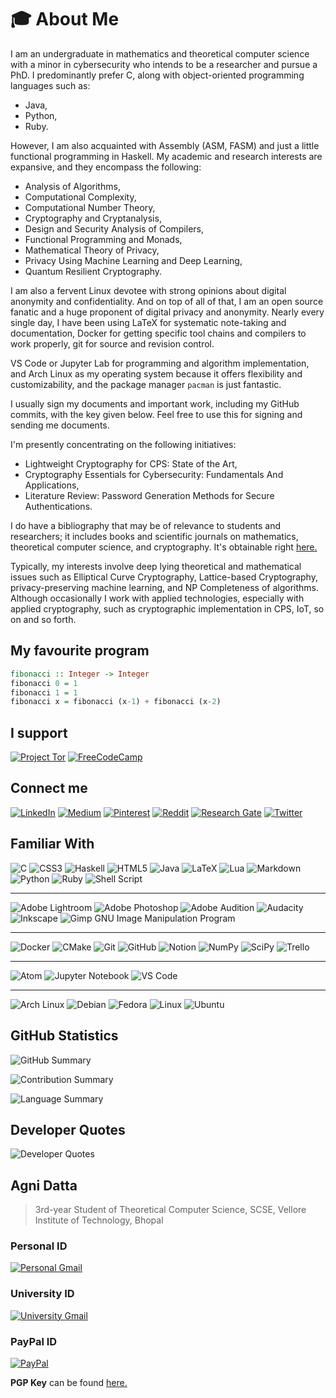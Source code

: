 # :mortar_board: About Me

I am an undergraduate in mathematics and theoretical computer science with a minor in cybersecurity who intends to be a researcher and pursue a PhD. I predominantly prefer C, along with object-oriented programming languages such as:

* Java,
* Python,
* Ruby.

However, I am also acquainted with Assembly (ASM, FASM) and just a little functional programming in Haskell. My academic and research interests are expansive, and they encompass the following:

* Analysis of Algorithms,
* Computational Complexity,
* Computational Number Theory,
* Cryptography and Cryptanalysis,
* Design and Security Analysis of Compilers,
* Functional Programming and Monads,
* Mathematical Theory of Privacy,
* Privacy Using Machine Learning and Deep Learning,
* Quantum Resilient Cryptography.

I am also a fervent Linux devotee with strong opinions about digital anonymity and confidentiality. And on top of all of that, I am an open source fanatic and a huge proponent of digital privacy and anonymity. Nearly every single day, I have been using LaTeX  for systematic note-taking and documentation, Docker for getting specific tool chains and compilers to work properly, git for source and revision control.

VS Code or Jupyter Lab for programming and algorithm implementation, and Arch Linux as my operating system because it offers flexibility and customizability, and the package manager `pacman` is just fantastic.

I usually sign my documents and important work, including my GitHub commits, with the key given below. Feel free to use this for signing and sending me documents.

I'm presently concentrating on the following initiatives:

* Lightweight Cryptography for CPS: State of the Art,
* Cryptography Essentials for Cybersecurity: Fundamentals And Applications,
* Literature Review: Password Generation Methods for Secure Authentications.

I do have a bibliography that may be of relevance to students and researchers; it includes books and scientific journals on mathematics, theoretical computer science, and cryptography. It's obtainable right [here.](https://gist.github.com/datta-agni/1d5ae6df198320c8f942f78aed3479aa)

Typically, my interests involve deep lying theoretical and mathematical issues such as Elliptical Curve Cryptography, Lattice-based Cryptography, privacy-preserving machine learning, and NP Completeness of algorithms. Although occasionally I work with applied technologies, especially with applied cryptography, such as cryptographic implementation in CPS, IoT, so on and so forth.

## My favourite program

```haskell
fibonacci :: Integer -> Integer
fibonacci 0 = 1
fibonacci 1 = 1
fibonacci x = fibonacci (x-1) + fibonacci (x-2)
```

## I support

[![Project Tor](https://camo.githubusercontent.com/387b0577360959651f848bb2a3c54ed5eda1815f0cb0f67ebb08ac72e5ebead1/68747470733a2f2f696d672e736869656c64732e696f2f62616467652f46726565636f646563616d702d2532333132332e7376673f267374796c653d666f722d7468652d6261646765266c6f676f3d66726565636f646563616d70266c6f676f436f6c6f723d677265656e)](https://www.freecodecamp.org/)
[![FreeCodeCamp](https://camo.githubusercontent.com/ccc2f3dae6dcd65277bbd8b0b608f646a83e1193326d23fb23e6579fc5386515/68747470733a2f2f696d672e736869656c64732e696f2f62616467652f546f722d3744343639383f7374796c653d666f722d7468652d6261646765266c6f676f3d546f722d42726f77736572266c6f676f436f6c6f723d7768697465)](https://www.torproject.org/)

## Connect me

[![LinkedIn](https://img.shields.io/badge/linkedin-%230077B5.svg?style=for-the-badge&logo=linkedin&logoColor=white)](https://linkedin.com/in/dattagni)
[![Medium](https://img.shields.io/badge/Medium-12100E?style=for-the-badge&logo=medium&logoColor=white)](https://medium.com/@dattadunga)
[![Pinterest](https://img.shields.io/badge/Pinterest-%23E60023.svg?style=for-the-badge&logo=Pinterest&logoColor=white)](https://pinterest.com/agnidattaorg)
[![Reddit](https://img.shields.io/badge/Reddit-FF4500?style=for-the-badge&logo=reddit&logoColor=white)](https://reddit.com/user/DattaDunga)
[![Research Gate](https://camo.githubusercontent.com/69dca1771dfdd234091ab67f8240d000559c1aa9b1f9cd9f9a6e2604c67afc2d/68747470733a2f2f696d672e736869656c64732e696f2f62616467652f5265736561726368476174652d3030434342423f7374796c653d666f722d7468652d6261646765266c6f676f3d526573656172636847617465266c6f676f436f6c6f723d7768697465)](<https://www.researchgate.net/profile/Agni-Datta-2>)
[![Twitter](https://img.shields.io/badge/Twitter-%231DA1F2.svg?style=for-the-badge&logo=Twitter&logoColor=white)](https://twitter.com/AgniDatta)

## Familiar With

![C](https://img.shields.io/badge/c-%2300599C.svg?style=for-the-badge&logo=c&logoColor=white)
![CSS3](https://img.shields.io/badge/css3-%231572B6.svg?style=for-the-badge&logo=css3&logoColor=white)
![Haskell](https://img.shields.io/badge/Haskell-5e5086?style=for-the-badge&logo=haskell&logoColor=white)
![HTML5](https://img.shields.io/badge/html5-%23E34F26.svg?style=for-the-badge&logo=html5&logoColor=white)
![Java](https://img.shields.io/badge/java-%23ED8B00.svg?style=for-the-badge&logo=java&logoColor=white)
![LaTeX](https://img.shields.io/badge/latex-%23008080.svg?style=for-the-badge&logo=latex&logoColor=white)
![Lua](https://img.shields.io/badge/lua-%232C2D72.svg?style=for-the-badge&logo=lua&logoColor=white)
![Markdown](https://img.shields.io/badge/markdown-%23000000.svg?style=for-the-badge&logo=markdown&logoColor=white)
![Python](https://img.shields.io/badge/python-3670A0?style=for-the-badge&logo=python&logoColor=ffdd54)
![Ruby](https://img.shields.io/badge/ruby-%23CC342D.svg?style=for-the-badge&logo=ruby&logoColor=white)
![Shell Script](https://img.shields.io/badge/shell_script-%23121011.svg?style=for-the-badge&logo=gnu-bash&logoColor=white)

---

![Adobe Lightroom](https://img.shields.io/badge/Adobe%20Lightroom-31A8FF.svg?style=for-the-badge&logo=Adobe%20Lightroom&logoColor=white)
![Adobe Photoshop](https://img.shields.io/badge/adobephotoshop-%2331A8FF.svg?style=for-the-badge&logo=adobephotoshop&logoColor=white)
![Adobe Audition](https://img.shields.io/badge/Adobe%20Audition-9999FF.svg?style=for-the-badge&logo=Adobe%20Audition&logoColor=white)
![Audacity](https://camo.githubusercontent.com/2105368502570bcee9cd4877f24044e5d44df23f4063aff455e6fdae6ae0be00/68747470733a2f2f696d672e736869656c64732e696f2f62616467652f41756461636974792d3030303043433f7374796c653d666f722d7468652d6261646765266c6f676f3d6175646163697479266c6f676f436f6c6f723d7768697465)
![Inkscape](https://img.shields.io/badge/Inkscape-e0e0e0?style=for-the-badge&logo=inkscape&logoColor=080A13)
![Gimp GNU Image Manipulation Program](https://img.shields.io/badge/Gimp-657D8B?style=for-the-badge&logo=gimp&logoColor=FFFFFF)

---

![Docker](https://img.shields.io/badge/docker-%230db7ed.svg?style=for-the-badge&logo=docker&logoColor=white)
![CMake](https://img.shields.io/badge/CMake-%23008FBA.svg?style=for-the-badge&logo=cmake&logoColor=white)
![Git](https://camo.githubusercontent.com/ec0d32e85caf4723d5182a75338c89f85a2c3679aed0c46c9ee9fd1c8dc2a316/68747470733a2f2f696d672e736869656c64732e696f2f62616467652f6769742d2532334630353033332e7376673f7374796c653d666f722d7468652d6261646765266c6f676f3d676974266c6f676f436f6c6f723d7768697465)
![GitHub](https://camo.githubusercontent.com/f6d50128cb007f85916b7a899da5d94f654dce35a37331c8d28573aef46f4274/68747470733a2f2f696d672e736869656c64732e696f2f62616467652f6769746875622d2532333132313031312e7376673f7374796c653d666f722d7468652d6261646765266c6f676f3d676974687562266c6f676f436f6c6f723d7768697465)
![Notion](https://img.shields.io/badge/Notion-%23000000.svg?style=for-the-badge&logo=notion&logoColor=white)
![NumPy](https://img.shields.io/badge/numpy-%23013243.svg?style=for-the-badge&logo=numpy&logoColor=white)
![SciPy](https://img.shields.io/badge/SciPy-%230C55A5.svg?style=for-the-badge&logo=scipy&logoColor=%white)
![Trello](https://img.shields.io/badge/Trello-%23026AA7.svg?style=for-the-badge&logo=Trello&logoColor=white)

---

![Atom](https://camo.githubusercontent.com/fc9031b590e87805c5cc752a03e2685815df3b989c853b649c25eb77bccabdb2/68747470733a2f2f696d672e736869656c64732e696f2f62616467652f41746f6d2d2532333636353935432e7376673f7374796c653d666f722d7468652d6261646765266c6f676f3d61746f6d266c6f676f436f6c6f723d7768697465)
![Jupyter Notebook](https://camo.githubusercontent.com/75251632e9c74475dfb9c8a4f17b34792226384fe87ff456cb8603b4e94a15bf/68747470733a2f2f696d672e736869656c64732e696f2f62616467652f4a7570797465722d4633373632362e7376673f267374796c653d666f722d7468652d6261646765266c6f676f3d4a757079746572266c6f676f436f6c6f723d7768697465)
![VS Code](https://camo.githubusercontent.com/d8d68d0ff3e31f17649ff3a86c30f95f90578a16c55e2cc34f09566a9083d0b7/68747470733a2f2f696d672e736869656c64732e696f2f62616467652f56697375616c53747564696f436f64652d3030373864372e7376673f7374796c653d666f722d7468652d6261646765266c6f676f3d76697375616c2d73747564696f2d636f6465266c6f676f436f6c6f723d7768697465)

---

![Arch Linux](https://camo.githubusercontent.com/044d53b239f41a8f410c0400675aef3adad3d5577e6bac216e06d9dd8cb224c0/68747470733a2f2f696d672e736869656c64732e696f2f62616467652f417263682532304c696e75782d3137393344313f6c6f676f3d617263682d6c696e7578266c6f676f436f6c6f723d666666267374796c653d666f722d7468652d6261646765)
![Debian](https://camo.githubusercontent.com/94c5a32b53c1771bd1a163fe0523aee22b624e1d613ec984e52686cda1cdb2bd/68747470733a2f2f696d672e736869656c64732e696f2f62616467652f44656269616e2d4437304135333f7374796c653d666f722d7468652d6261646765266c6f676f3d64656269616e266c6f676f436f6c6f723d7768697465)
![Fedora](https://camo.githubusercontent.com/779e1e8de67b6f76e99d72dc5f758af3c80506064a7833fa5da4852cd77e3620/68747470733a2f2f696d672e736869656c64732e696f2f62616467652f4665646f72612d3239343137323f7374796c653d666f722d7468652d6261646765266c6f676f3d6665646f7261266c6f676f436f6c6f723d7768697465)
![Linux](https://camo.githubusercontent.com/878e15b4f7576e844856dc60d855ba0587d3d2bc56211fbe69734ebccb13b068/68747470733a2f2f696d672e736869656c64732e696f2f62616467652f4c696e75782d4643433632343f7374796c653d666f722d7468652d6261646765266c6f676f3d6c696e7578266c6f676f436f6c6f723d626c61636b)
![Ubuntu](https://camo.githubusercontent.com/d6de31463470dd4540e7ece7849e6d38d423825f113ea4ae639f4dcfd0392d82/68747470733a2f2f696d672e736869656c64732e696f2f62616467652f5562756e74752d4539353432303f7374796c653d666f722d7468652d6261646765266c6f676f3d7562756e7475266c6f676f436f6c6f723d7768697465)

## GitHub Statistics

![GitHub Summary](https://github-readme-stats.vercel.app/api?username=datta-agni&theme=chartreuse-dark&hide_border=false&include_all_commits=true&count_private=true)

![Contribution Summary](https://github-readme-streak-stats.herokuapp.com/?user=datta-agni&theme=chartreuse-dark&hide_border=false)

![Language Summary](https://github-readme-stats.vercel.app/api/top-langs/?username=datta-agni&theme=chartreuse-dark&hide_border=false&include_all_commits=true&count_private=true&layout=compact)

## Developer Quotes

![Developer Quotes](https://quotes-github-readme.vercel.app/api?type=vetical&theme=chartreuse-dark)

## **Agni Datta**

> 3rd-year Student of Theoretical Computer Science,
> SCSE, Vellore Institute of Technology, Bhopal

### Personal ID

[![Personal Gmail](https://img.shields.io/badge/Gmail-D14836?style=for-the-badge&logo=gmail&logoColor=white)](mailto:dattadunga@gmail.com)

### University ID

[![University Gmail](https://img.shields.io/badge/Gmail-D14836?style=for-the-badge&logo=gmail&logoColor=white)](mailto:agni.datta2020@vitbhopal.ac.in)

### PayPal ID

[![PayPal](https://img.shields.io/badge/PayPal-00457C?style=for-the-badge&logo=paypal&logoColor=white)](https://paypal.me/agnidattaorg)

**PGP Key** can be found [here.](https://tinyurl.com/agnidatta-pgpkey)
